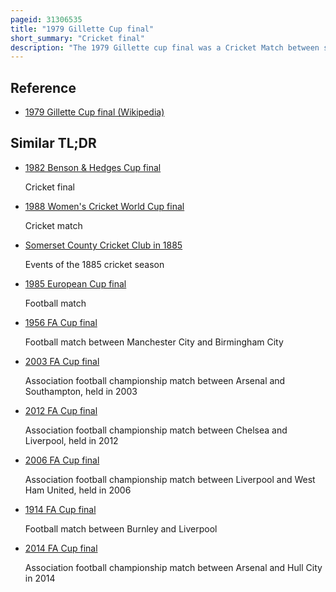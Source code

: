 ```yaml
---
pageid: 31306535
title: "1979 Gillette Cup final"
short_summary: "Cricket final"
description: "The 1979 Gillette cup final was a Cricket Match between somerset County Cricket Club and northamptonshire County Cricket Club played at Lord's in London on september 8 1979. It was the seventeenth final of Gillette Cup which had been the first english domestic Knockout Competition between First-Class Sides. Northamptonshire had won the Competition in 1976 ; Somerset were playing their second consecutive final, having lost to Sussex in 1978."
---
```


## Reference

- [1979 Gillette Cup final (Wikipedia)](https://en.wikipedia.org/?curid=31306535)

## Similar TL;DR

- [1982 Benson & Hedges Cup final](/tldr/en/1982-benson-hedges-cup-final)

  Cricket final

- [1988 Women's Cricket World Cup final](/tldr/en/1988-womens-cricket-world-cup-final)

  Cricket match

- [Somerset County Cricket Club in 1885](/tldr/en/somerset-county-cricket-club-in-1885)

  Events of the 1885 cricket season

- [1985 European Cup final](/tldr/en/1985-european-cup-final)

  Football match

- [1956 FA Cup final](/tldr/en/1956-fa-cup-final)

  Football match between Manchester City and Birmingham City

- [2003 FA Cup final](/tldr/en/2003-fa-cup-final)

  Association football championship match between Arsenal and Southampton, held in 2003

- [2012 FA Cup final](/tldr/en/2012-fa-cup-final)

  Association football championship match between Chelsea and Liverpool, held in 2012

- [2006 FA Cup final](/tldr/en/2006-fa-cup-final)

  Association football championship match between Liverpool and West Ham United, held in 2006

- [1914 FA Cup final](/tldr/en/1914-fa-cup-final)

  Football match between Burnley and Liverpool

- [2014 FA Cup final](/tldr/en/2014-fa-cup-final)

  Association football championship match between Arsenal and Hull City in 2014
